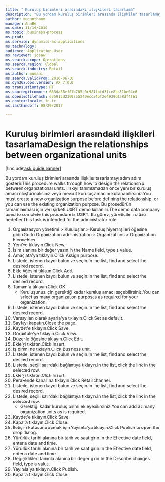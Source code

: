 ```yaml
--- 
title: " Kuruluş birimleri arasındaki ilişkileri tasarlama"
description: "Bu yordam kuruluş birimleri arasında ilişkiler tasarlamayı adım adım gösterir."
author: mugunthanm
manager: AnnBe
ms.date: 11/14/2016
ms.topic: business-process
ms.prod: 
ms.service: dynamics-ax-applications
ms.technology: 
audience: Application User
ms.reviewer: josaw
ms.search.scope: Operations
ms.search.region: Global
ms.search.industry: Retail
ms.author: mumani
ms.search.validFrom: 2016-06-30
ms.dyn365.ops.version: AX 7.0.0
ms.translationtype: HT
ms.sourcegitcommit: 663da58ef01b705c0c984fbfd3fce8bc31be04c6
ms.openlocfilehash: e35915d2300755249ecd54bf2e4939d3a8df4f61
ms.contentlocale: tr-tr
ms.lasthandoff: 08/29/2017

---
```

# <a name="design-the-relationships-between-organizational-units"></a><span data-ttu-id="f8e96-103"> Kuruluş birimleri arasındaki ilişkileri tasarlama</span><span class="sxs-lookup"><span data-stu-id="f8e96-103">Design the relationships between organizational units</span></span>

[!include[task guide banner](../includes/task-guide-banner.md)]

<span data-ttu-id="f8e96-104">Bu yordam kuruluş birimleri arasında ilişkiler tasarlamayı adım adım gösterir.</span><span class="sxs-lookup"><span data-stu-id="f8e96-104">This procedure walks through how to design the relationship between organizational units.</span></span> <span data-ttu-id="f8e96-105">İlişkiyi tanımlamadan önce yeni bir kuruluş amacı oluşturmalısınız veya mevcut kuruluş amacını kullanabilirsiniz.</span><span class="sxs-lookup"><span data-stu-id="f8e96-105">You must create a new organization purpose before defining the relationship, or you can use the existing organization purpose.</span></span> <span data-ttu-id="f8e96-106">Bu prosedürün tamamlanması için veri şirketi USRT demo kullanılır.</span><span class="sxs-lookup"><span data-stu-id="f8e96-106">The demo data company used to complete this procedure is USRT.</span></span> <span data-ttu-id="f8e96-107">Bu görev, yöneticiler rolünü hedefler.</span><span class="sxs-lookup"><span data-stu-id="f8e96-107">This task is intended for the administrator role.</span></span>

1. <span data-ttu-id="f8e96-108">Organizasyon yönetimi > Kuruluşlar > Kuruluş hiyerarşileri öğesine gidin.</span><span class="sxs-lookup"><span data-stu-id="f8e96-108">Go to Organization administration > Organizations > Organization hierarchies.</span></span>
2. <span data-ttu-id="f8e96-109">Yeni'ye tıklayın.</span><span class="sxs-lookup"><span data-stu-id="f8e96-109">Click New.</span></span>
3. <span data-ttu-id="f8e96-110">İsim alanına bir değer yazın.</span><span class="sxs-lookup"><span data-stu-id="f8e96-110">In the Name field, type a value.</span></span>
4. <span data-ttu-id="f8e96-111">Amaç ata'ya tıklayın.</span><span class="sxs-lookup"><span data-stu-id="f8e96-111">Click Assign purpose.</span></span>
5. <span data-ttu-id="f8e96-112">Listede, istenen kaydı bulun ve seçin.</span><span class="sxs-lookup"><span data-stu-id="f8e96-112">In the list, find and select the desired record.</span></span>
6. <span data-ttu-id="f8e96-113">Ekle öğesini tıklatın.</span><span class="sxs-lookup"><span data-stu-id="f8e96-113">Click Add.</span></span>
7. <span data-ttu-id="f8e96-114">Listede, istenen kaydı bulun ve seçin.</span><span class="sxs-lookup"><span data-stu-id="f8e96-114">In the list, find and select the desired record.</span></span>
8. <span data-ttu-id="f8e96-115">Tamam'a tıklayın.</span><span class="sxs-lookup"><span data-stu-id="f8e96-115">Click OK.</span></span>
    * <span data-ttu-id="f8e96-116">Kuruluşunuz için gerektiği kadar kuruluş amacı seçebilirsiniz.</span><span class="sxs-lookup"><span data-stu-id="f8e96-116">You can select as many organization purposes as required for your organization.</span></span>  
9. <span data-ttu-id="f8e96-117">Listede, istenen kaydı bulun ve seçin.</span><span class="sxs-lookup"><span data-stu-id="f8e96-117">In the list, find and select the desired record.</span></span>
10. <span data-ttu-id="f8e96-118">Varsayılan olarak ayarla'ya tıklayın.</span><span class="sxs-lookup"><span data-stu-id="f8e96-118">Click Set as default.</span></span>
11. <span data-ttu-id="f8e96-119">Sayfayı kapatın.</span><span class="sxs-lookup"><span data-stu-id="f8e96-119">Close the page.</span></span>
12. <span data-ttu-id="f8e96-120">Kaydet'e tıklayın.</span><span class="sxs-lookup"><span data-stu-id="f8e96-120">Click Save.</span></span>
13. <span data-ttu-id="f8e96-121">Görüntüle'ye tıklayın.</span><span class="sxs-lookup"><span data-stu-id="f8e96-121">Click View.</span></span>
14. <span data-ttu-id="f8e96-122">Düzenle öğesine tıklayın.</span><span class="sxs-lookup"><span data-stu-id="f8e96-122">Click Edit.</span></span>
15. <span data-ttu-id="f8e96-123">Ekle'yi tıklatın.</span><span class="sxs-lookup"><span data-stu-id="f8e96-123">Click Insert.</span></span>
16. <span data-ttu-id="f8e96-124">İş birimi'ne tıklayın.</span><span class="sxs-lookup"><span data-stu-id="f8e96-124">Click Business unit.</span></span>
17. <span data-ttu-id="f8e96-125">Listede, istenen kaydı bulun ve seçin.</span><span class="sxs-lookup"><span data-stu-id="f8e96-125">In the list, find and select the desired record.</span></span>
18. <span data-ttu-id="f8e96-126">Listede, seçili satırdaki bağlantıya tıklayın.</span><span class="sxs-lookup"><span data-stu-id="f8e96-126">In the list, click the link in the selected row.</span></span>
19. <span data-ttu-id="f8e96-127">Ekle'yi tıklatın.</span><span class="sxs-lookup"><span data-stu-id="f8e96-127">Click Insert.</span></span>
20. <span data-ttu-id="f8e96-128">Perakende kanalı'na tıklayın.</span><span class="sxs-lookup"><span data-stu-id="f8e96-128">Click Retail channel.</span></span>
21. <span data-ttu-id="f8e96-129">Listede, istenen kaydı bulun ve seçin.</span><span class="sxs-lookup"><span data-stu-id="f8e96-129">In the list, find and select the desired record.</span></span>
22. <span data-ttu-id="f8e96-130">Listede, seçili satırdaki bağlantıya tıklayın.</span><span class="sxs-lookup"><span data-stu-id="f8e96-130">In the list, click the link in the selected row.</span></span>
    * <span data-ttu-id="f8e96-131">Gerektiği kadar kuruluş birimi ekleyebilirsiniz.</span><span class="sxs-lookup"><span data-stu-id="f8e96-131">You can add as many organization units as is required.</span></span>  
23. <span data-ttu-id="f8e96-132">Kaydet'e tıklayın.</span><span class="sxs-lookup"><span data-stu-id="f8e96-132">Click Save.</span></span>
24. <span data-ttu-id="f8e96-133">Kapat’a tıklayın.</span><span class="sxs-lookup"><span data-stu-id="f8e96-133">Click Close.</span></span>
25. <span data-ttu-id="f8e96-134">İletişim kutusunu açmak için Yayımla'ya tıklayın.</span><span class="sxs-lookup"><span data-stu-id="f8e96-134">Click Publish to open the drop dialog.</span></span>
26. <span data-ttu-id="f8e96-135">Yürürlük tarihi alanına bir tarih ve saat girin.</span><span class="sxs-lookup"><span data-stu-id="f8e96-135">In the Effective date field, enter a date and time.</span></span>
27. <span data-ttu-id="f8e96-136">Yürürlük tarihi alanına bir tarih ve saat girin.</span><span class="sxs-lookup"><span data-stu-id="f8e96-136">In the Effective date field, enter a date and time.</span></span>
28. <span data-ttu-id="f8e96-137">Değişiklikleri tanımla alanına bir değer girin.</span><span class="sxs-lookup"><span data-stu-id="f8e96-137">In the Describe changes field, type a value.</span></span>
29. <span data-ttu-id="f8e96-138">Yayımla'ya tıklayın.</span><span class="sxs-lookup"><span data-stu-id="f8e96-138">Click Publish.</span></span>
30. <span data-ttu-id="f8e96-139">Kapat’a tıklayın.</span><span class="sxs-lookup"><span data-stu-id="f8e96-139">Click Close.</span></span>


